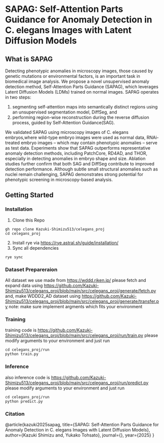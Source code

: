 
# SAPAG: Self-Attention Parts Guidance for Anomaly Detection in C. elegans Images with Latent Diffusion Models

## What is SAPAG

Detecting phenotypic anomalies in microscopy images, those caused by genetic mutations or environmental factors, is an important task in biomedical image analysis. We propose a novel unsupervised anomaly detection method, Self-Attention Parts Guidance (SAPAG), which leverages Latent Diffusion Models (LDMs) trained on normal images. SAPAG operates in two steps: 
 1.  segmenting self-attention maps into semantically distinct regions using an unsupervised segmentation model, DiffSeg, and
 2. performing region-wise reconstruction during the reverse diffusion process, guided by Self-Attention Guidance(SAG).

We validated SAPAG using microscopy images of C. elegans embryos,where wild-type embryo images were used as normal data, RNAi-treated embryo images – which may contain phenotypic anomalies – serve as test data. Experiments show that SAPAG outperforms representative anomaly detection methods,
including PatchCore, RD4AD, and THOR, especially in detecting anomalies in embryo shape and size. Ablation studies further confirm that both SAG and DiffSeg contribute to improved detection performance. Although subtle small structural anomalies such as nuclei remain challenging, SAPAG demonstrates strong potential for phenotypic screening in microscopy-based   analysis.

## Getting Started

### Installation

1. Clone this Repo

```
gh repo clone Kazuki-Shimizu513/celegans_proj
cd celegans_proj
```

2. Install rye via https://rye.astral.sh/guide/installation/
3. Sync all dependencies 

```
rye sync
```

### Dataset Prepareraion
All dataset we use made from https://wddd.riken.jp/
please fetch and expand data using https://github.com/Kazuki-Shimizu513/celegans_proj/blob/main/src/celegans_proj/generate/fetch.py
and, make WDDD2_AD dataset using https://github.com/Kazuki-Shimizu513/celegans_proj/blob/main/src/celegans_proj/generate/transfer.py
note: make sure implement argments which fits your environment

### Training 
training code is https://github.com/Kazuki-Shimizu513/celegans_proj/blob/main/src/celegans_proj/run/train.py
please modify arguments to your environment and just run 
```
cd celegans_proj/run
python train.py
```

### Inference

also inference code is https://github.com/Kazuki-Shimizu513/celegans_proj/blob/main/src/celegans_proj/run/predict.py
please modify arguments to your environment and just run 
```
cd celegans_proj/run
python predict.py
```


### Citation
@article{kazuki2025sapag,
      title={SAPAG: Self-Attention Parts Guidance for Anomaly Detection in C. elegans Images with Latent Diffusion Models}, 
      author={Kazuki Shimizu and, Yukako Tohsato},
      journal={},
      year={2025}
}
